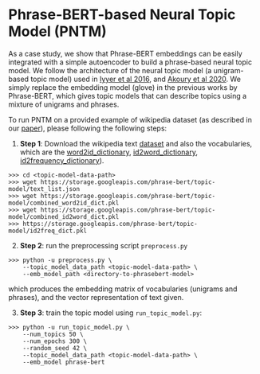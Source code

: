 # Phrase-BERT-based Neural Topic Model (PNTM)

As a case study, we show that Phrase-BERT embeddings can be easily integrated with a simple autoencoder to build a phrase-based neural topic model. We follow the architecture of the neural topic model (a unigram-based topic model) used in [Iyyer et al 2016](https://aclanthology.org/N16-1180/), and [Akoury et al 2020](https://arxiv.org/abs/2010.01717). We simply replace the embedding model (glove) in the previous works by Phrase-BERT, which gives topic models that can describe topics using a mixture of unigrams and phrases.

To run PNTM on a provided example of wikipedia dataset (as described in our [paper](https://arxiv.org/abs/2109.06304)), please following the following steps:

1. **Step 1**: Download the wikipedia text [dataset](https://storage.googleapis.com/phrase-bert/topic-model/text_list.json) and also the vocabularies, which are the [word2id_dictionary](https://storage.googleapis.com/phrase-bert/topic-model/combined_word2id_dict.pkl), [id2word_dictionary](https://storage.googleapis.com/phrase-bert/topic-model/combined_id2word_dict.pkl), [id2frequency_dictionary](https://storage.googleapis.com/phrase-bert/topic-model/id2freq_dict.pkl)).
````
>>> cd <topic-model-data-path>
>>> wget https://storage.googleapis.com/phrase-bert/topic-model/text_list.json
>>> wget https://storage.googleapis.com/phrase-bert/topic-model/combined_word2id_dict.pkl
>>> wget https://storage.googleapis.com/phrase-bert/topic-model/combined_id2word_dict.pkl
>>> https://storage.googleapis.com/phrase-bert/topic-model/id2freq_dict.pkl
````


2. **Step 2**: run the preprocessing script `preprocess.py`
````
>>> python -u preprocess.py \
    --topic_model_data_path <topic-model-data-path> \
    --emb_model_path <directory-to-phrasebert-model>
````
which produces the embedding matrix of vocabularies (unigrams and phrases), and the vector representation of text given.

3. **Step 3**: train the topic model using `run_topic_model.py`:
````
>>> python -u run_topic_model.py \
    --num_topics 50 \
    --num_epochs 300 \
    --random_seed 42 \
    --topic_model_data_path <topic-model-data-path> \
    --emb_model phrase-bert
````